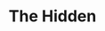 ---
title: "The Hidden"
year: 1987
rating: 4
stars: "★★★★"
rewatched: false
permalink: "the-hidden"
watched_on: 2022-07-10
---